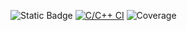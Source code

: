 ![Static Badge](https://img.shields.io/badge/mew-green)
[![C/C++ CI](https://github.com/osinovykol/lab1.parallel/actions/workflows/main.yml/badge.svg)](https://github.com/osinovykol/lab1.parallel/actions/workflows/main.yml)
![Coverage](https://img.shields.io/endpoint?url=https://gist.githubusercontent.com/osinovykol/ce72e95394c62d255c6bbafbe59c4437/raw/coverage.json)
